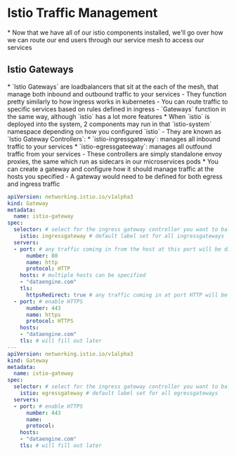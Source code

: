 <h1>Istio Traffic Management</h1>
* Now that we have all of our istio components installed, we'll go over how we can route our end users through our service mesh to access our services

<h2>Istio Gateways</h2>
* `Istio Gateways` are loadbalancers that sit at the each of the mesh, that manage both inbound and outbound traffic to your services
 - They function pretty similarly to how ingress works in kubernetes
 - You can route traffic to specific services based on rules defined in ingress
 - `Gateways` function in the same way, although `istio` has a lot more features
* When `istio` is deployed into the system, 2 components may run in that `istio-system` namespace depending on how you configured `istio`
  - They are known as `Istio Gateway Controllers`:
    * `istio-ingressgateway`: manages all inbound traffic to your services
    * `istio-egressgateeway`: manages all outfound traffic from your services
  - These controllers are simply standalone envoy proxies, the same which run as sidecars in our microservices pods
* You can create a gateway and configure how it should manage traffic at the hosts you specified
  - A gateway would need to be defined for both egress and ingress traffic

  ```yml
  apiVersion: networking.istio.io/v1alpha3
  kind: Gateway
  metadata:
    name: istio-gateway
  spec:
    selector: # select for the ingress gateway controller you want to balance traffic through
      istio: ingressgateway # default label set for all ingressgateways
    servers:
    - port: # any traffic coming in from the host at this port will be directed to the selected ingressgateway 
        number: 80
        name: http
        protocol: HTTP
      hosts: # multiple hosts can be specified
      - "dataengine.com"
      tls:
        httpsRedirect: true # any traffic coming in at port HTTP will be redirected to HTTPS
    - port: # enable HTTPS
        number: 443
        name: https
        protocol: HTTPS
      hosts:
      - "dataengine.com"
      tls: # will fill out later
  ---
  apiVersion: networking.istio.io/v1alpha3
  kind: Gateway
  metadata:
    name: istio-gateway
  spec:
    selector: # select for the ingress gateway controller you want to balance traffic through
      istio: egressgateway # default label set for all egressgateways
    servers:
    - port: # enable HTTPS
        number: 443
        name: 
        protocol: 
      hosts:
      - "dataengine.com"
      tls: # will fill out later
  ```

